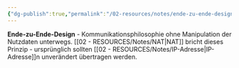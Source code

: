 ```yaml
---
{"dg-publish":true,"permalink":"/02-resources/notes/ende-zu-ende-design/","tags":["netzwerk/philosophie","kommunikation/direkt"],"noteIcon":"","updated":"2025-09-05T10:12:29.274+02:00"}
---
```



**Ende-zu-Ende-Design** - Kommunikationsphilosophie ohne Manipulation der Nutzdaten unterwegs.
[[02 - RESOURCES/Notes/NAT\|NAT]] bricht dieses Prinzip - ursprünglich sollten [[02 - RESOURCES/Notes/IP-Adresse\|IP-Adresse]]n unverändert übertragen werden.